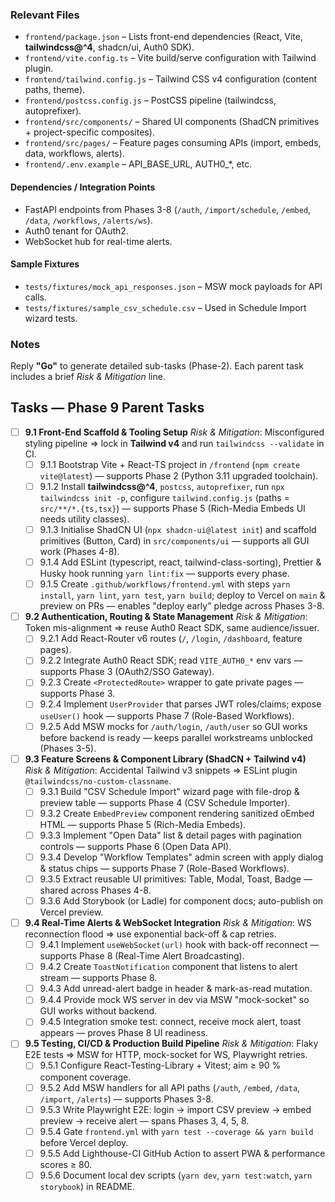 ### Relevant Files

- `frontend/package.json` – Lists front-end dependencies (React, Vite, **tailwindcss@^4**, shadcn/ui, Auth0 SDK).
- `frontend/vite.config.ts` – Vite build/serve configuration with Tailwind plugin.
- `frontend/tailwind.config.js` – Tailwind CSS v4 configuration (content paths, theme).
- `frontend/postcss.config.js` – PostCSS pipeline (tailwindcss, autoprefixer).
- `frontend/src/components/` – Shared UI components (ShadCN primitives + project-specific composites).
- `frontend/src/pages/` – Feature pages consuming APIs (import, embeds, data, workflows, alerts).
- `frontend/.env.example` – API_BASE_URL, AUTH0_*, etc.

#### Dependencies / Integration Points

- FastAPI endpoints from Phases 3-8 (`/auth`, `/import/schedule`, `/embed`, `/data`, `/workflows`, `/alerts/ws`).
- Auth0 tenant for OAuth2.
- WebSocket hub for real-time alerts.

#### Sample Fixtures

- `tests/fixtures/mock_api_responses.json` – MSW mock payloads for API calls.
- `tests/fixtures/sample_csv_schedule.csv` – Used in Schedule Import wizard tests.

### Notes

Reply **"Go"** to generate detailed sub-tasks (Phase-2).
Each parent task includes a brief *Risk & Mitigation* line.

## Tasks — Phase 9 Parent Tasks

- [ ] **9.1 Front-End Scaffold & Tooling Setup**
  *Risk & Mitigation*: Misconfigured styling pipeline ⇒ lock in **Tailwind v4** and run `tailwindcss --validate` in CI.
  - [ ] 9.1.1 Bootstrap Vite + React-TS project in `/frontend` (`npm create vite@latest`) — supports Phase 2 (Python 3.11 upgraded toolchain).
  - [ ] 9.1.2 Install **tailwindcss@^4**, `postcss`, `autoprefixer`, run `npx tailwindcss init -p`, configure `tailwind.config.js` (paths = `src/**/*.{ts,tsx}`) — supports Phase 5 (Rich-Media Embeds UI needs utility classes).
  - [ ] 9.1.3 Initialise ShadCN UI (`npx shadcn-ui@latest init`) and scaffold primitives (Button, Card) in `src/components/ui` — supports all GUI work (Phases 4-8).
  - [ ] 9.1.4 Add ESLint (typescript, react, tailwind-class-sorting), Prettier & Husky hook running `yarn lint:fix` — supports every phase.
  - [ ] 9.1.5 Create `.github/workflows/frontend.yml` with steps `yarn install`, `yarn lint`, `yarn test`, `yarn build`; deploy to Vercel on `main` & preview on PRs — enables "deploy early" pledge across Phases 3-8.

- [ ] **9.2 Authentication, Routing & State Management**
  *Risk & Mitigation*: Token mis-alignment ⇒ reuse Auth0 React SDK, same audience/issuer.
  - [ ] 9.2.1 Add React-Router v6 routes (`/`, `/login`, `/dashboard`, feature pages).
  - [ ] 9.2.2 Integrate Auth0 React SDK; read `VITE_AUTH0_*` env vars — supports Phase 3 (OAuth2/SSO Gateway).
  - [ ] 9.2.3 Create `<ProtectedRoute>` wrapper to gate private pages — supports Phase 3.
  - [ ] 9.2.4 Implement `UserProvider` that parses JWT roles/claims; expose `useUser()` hook — supports Phase 7 (Role-Based Workflows).
  - [ ] 9.2.5 Add MSW mocks for `/auth/login`, `/auth/user` so GUI works before backend is ready — keeps parallel workstreams unblocked (Phases 3-5).

- [ ] **9.3 Feature Screens & Component Library (ShadCN + Tailwind v4)**
  *Risk & Mitigation*: Accidental Tailwind v3 snippets ⇒ ESLint plugin `@tailwindcss/no-custom-classname`.
  - [ ] 9.3.1 Build "CSV Schedule Import" wizard page with file-drop & preview table — supports Phase 4 (CSV Schedule Importer).
  - [ ] 9.3.2 Create `EmbedPreview` component rendering sanitized oEmbed HTML — supports Phase 5 (Rich-Media Embeds).
  - [ ] 9.3.3 Implement "Open Data" list & detail pages with pagination controls — supports Phase 6 (Open Data API).
  - [ ] 9.3.4 Develop "Workflow Templates" admin screen with apply dialog & status chips — supports Phase 7 (Role-Based Workflows).
  - [ ] 9.3.5 Extract reusable UI primitives: Table, Modal, Toast, Badge — shared across Phases 4-8.
  - [ ] 9.3.6 Add Storybook (or Ladle) for component docs; auto-publish on Vercel preview.

- [ ] **9.4 Real-Time Alerts & WebSocket Integration**
  *Risk & Mitigation*: WS reconnection flood ⇒ use exponential back-off & cap retries.
  - [ ] 9.4.1 Implement `useWebSocket(url)` hook with back-off reconnect — supports Phase 8 (Real-Time Alert Broadcasting).
  - [ ] 9.4.2 Create `ToastNotification` component that listens to alert stream — supports Phase 8.
  - [ ] 9.4.3 Add unread-alert badge in header & mark-as-read mutation.
  - [ ] 9.4.4 Provide mock WS server in dev via MSW "mock-socket" so GUI works without backend.
  - [ ] 9.4.5 Integration smoke test: connect, receive mock alert, toast appears — proves Phase 8 UI readiness.

- [ ] **9.5 Testing, CI/CD & Production Build Pipeline**
  *Risk & Mitigation*: Flaky E2E tests ⇒ MSW for HTTP, mock-socket for WS, Playwright retries.
  - [ ] 9.5.1 Configure React-Testing-Library + Vitest; aim ≥ 90 % component coverage.
  - [ ] 9.5.2 Add MSW handlers for all API paths (`/auth`, `/embed`, `/data`, `/import`, `/alerts`) — supports Phases 3-8.
  - [ ] 9.5.3 Write Playwright E2E: login → import CSV preview → embed preview → receive alert — spans Phases 3, 4, 5, 8.
  - [ ] 9.5.4 Gate `frontend.yml` with `yarn test --coverage && yarn build` before Vercel deploy.
  - [ ] 9.5.5 Add Lighthouse-CI GitHub Action to assert PWA & performance scores ≥ 80.
  - [ ] 9.5.6 Document local dev scripts (`yarn dev`, `yarn test:watch`, `yarn storybook`) in README.
